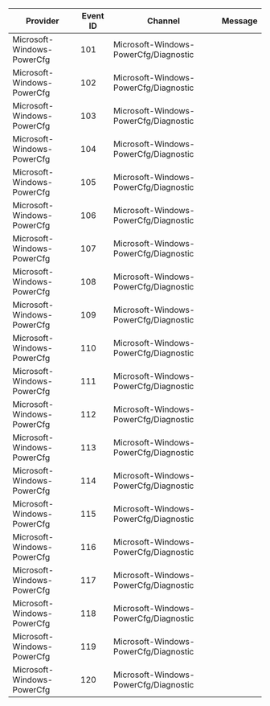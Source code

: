 Provider                    |  Event ID  |  Channel                                |  Message
----------------------------|------------|-----------------------------------------|---------
Microsoft-Windows-PowerCfg  |  101       |  Microsoft-Windows-PowerCfg/Diagnostic  |
Microsoft-Windows-PowerCfg  |  102       |  Microsoft-Windows-PowerCfg/Diagnostic  |
Microsoft-Windows-PowerCfg  |  103       |  Microsoft-Windows-PowerCfg/Diagnostic  |
Microsoft-Windows-PowerCfg  |  104       |  Microsoft-Windows-PowerCfg/Diagnostic  |
Microsoft-Windows-PowerCfg  |  105       |  Microsoft-Windows-PowerCfg/Diagnostic  |
Microsoft-Windows-PowerCfg  |  106       |  Microsoft-Windows-PowerCfg/Diagnostic  |
Microsoft-Windows-PowerCfg  |  107       |  Microsoft-Windows-PowerCfg/Diagnostic  |
Microsoft-Windows-PowerCfg  |  108       |  Microsoft-Windows-PowerCfg/Diagnostic  |
Microsoft-Windows-PowerCfg  |  109       |  Microsoft-Windows-PowerCfg/Diagnostic  |
Microsoft-Windows-PowerCfg  |  110       |  Microsoft-Windows-PowerCfg/Diagnostic  |
Microsoft-Windows-PowerCfg  |  111       |  Microsoft-Windows-PowerCfg/Diagnostic  |
Microsoft-Windows-PowerCfg  |  112       |  Microsoft-Windows-PowerCfg/Diagnostic  |
Microsoft-Windows-PowerCfg  |  113       |  Microsoft-Windows-PowerCfg/Diagnostic  |
Microsoft-Windows-PowerCfg  |  114       |  Microsoft-Windows-PowerCfg/Diagnostic  |
Microsoft-Windows-PowerCfg  |  115       |  Microsoft-Windows-PowerCfg/Diagnostic  |
Microsoft-Windows-PowerCfg  |  116       |  Microsoft-Windows-PowerCfg/Diagnostic  |
Microsoft-Windows-PowerCfg  |  117       |  Microsoft-Windows-PowerCfg/Diagnostic  |
Microsoft-Windows-PowerCfg  |  118       |  Microsoft-Windows-PowerCfg/Diagnostic  |
Microsoft-Windows-PowerCfg  |  119       |  Microsoft-Windows-PowerCfg/Diagnostic  |
Microsoft-Windows-PowerCfg  |  120       |  Microsoft-Windows-PowerCfg/Diagnostic  |